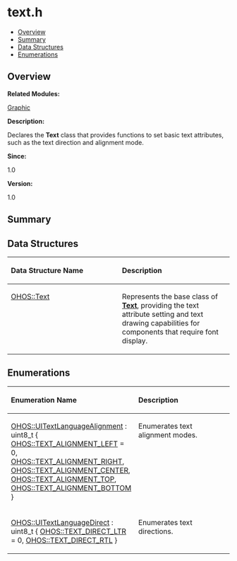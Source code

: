 # text.h<a name="EN-US_TOPIC_0000001054918135"></a>

-   [Overview](#section1812853741165629)
-   [Summary](#section357133677165629)
-   [Data Structures](#nested-classes)
-   [Enumerations](#enum-members)

## **Overview**<a name="section1812853741165629"></a>

**Related Modules:**

[Graphic](graphic.md)

**Description:**

Declares the  **Text**  class that provides functions to set basic text attributes, such as the text direction and alignment mode. 

**Since:**

1.0

**Version:**

1.0

## **Summary**<a name="section357133677165629"></a>

## Data Structures<a name="nested-classes"></a>

<a name="table1054526914165629"></a>
<table><thead align="left"><tr id="row360302731165629"><th class="cellrowborder" valign="top" width="50%" id="mcps1.1.3.1.1"><p id="p1325025748165629"><a name="p1325025748165629"></a><a name="p1325025748165629"></a>Data Structure Name</p>
</th>
<th class="cellrowborder" valign="top" width="50%" id="mcps1.1.3.1.2"><p id="p2015677473165629"><a name="p2015677473165629"></a><a name="p2015677473165629"></a>Description</p>
</th>
</tr>
</thead>
<tbody><tr id="row173659678165629"><td class="cellrowborder" valign="top" width="50%" headers="mcps1.1.3.1.1 "><p id="p1413414526165629"><a name="p1413414526165629"></a><a name="p1413414526165629"></a><a href="ohos-text.md">OHOS::Text</a></p>
</td>
<td class="cellrowborder" valign="top" width="50%" headers="mcps1.1.3.1.2 "><p id="p1239541881165629"><a name="p1239541881165629"></a><a name="p1239541881165629"></a>Represents the base class of <strong id="b1668798605165629"><a name="b1668798605165629"></a><a name="b1668798605165629"></a><a href="ohos-text.md">Text</a></strong>, providing the text attribute setting and text drawing capabilities for components that require font display. </p>
</td>
</tr>
</tbody>
</table>

## Enumerations<a name="enum-members"></a>

<a name="table1626258632165629"></a>
<table><thead align="left"><tr id="row1001915215165629"><th class="cellrowborder" valign="top" width="50%" id="mcps1.1.3.1.1"><p id="p2008354375165629"><a name="p2008354375165629"></a><a name="p2008354375165629"></a>Enumeration Name</p>
</th>
<th class="cellrowborder" valign="top" width="50%" id="mcps1.1.3.1.2"><p id="p736084761165629"><a name="p736084761165629"></a><a name="p736084761165629"></a>Description</p>
</th>
</tr>
</thead>
<tbody><tr id="row1093786678165629"><td class="cellrowborder" valign="top" width="50%" headers="mcps1.1.3.1.1 "><p id="p1494309434165629"><a name="p1494309434165629"></a><a name="p1494309434165629"></a><a href="graphic.md#ga3f99b58f731a37cacde72d5e0c934593">OHOS::UITextLanguageAlignment</a> : uint8_t {   <a href="graphic.md#gga3f99b58f731a37cacde72d5e0c934593a37453e521c390e6157ac2efff1197a43">OHOS::TEXT_ALIGNMENT_LEFT</a> = 0, <a href="graphic.md#gga3f99b58f731a37cacde72d5e0c934593af6fdcea7d95056a0bab016ba7bee66bd">OHOS::TEXT_ALIGNMENT_RIGHT</a>, <a href="graphic.md#gga3f99b58f731a37cacde72d5e0c934593a1dd445f9b6987a84a7022885ea13c81c">OHOS::TEXT_ALIGNMENT_CENTER</a>, <a href="graphic.md#gga3f99b58f731a37cacde72d5e0c934593a33dfd4e235bcc2f6f42f4efc8c8264a2">OHOS::TEXT_ALIGNMENT_TOP</a>,   <a href="graphic.md#gga3f99b58f731a37cacde72d5e0c934593aa7798629aa2199c86cb668e94115186c">OHOS::TEXT_ALIGNMENT_BOTTOM</a> }</p>
</td>
<td class="cellrowborder" valign="top" width="50%" headers="mcps1.1.3.1.2 "><p id="p382474257165629"><a name="p382474257165629"></a><a name="p382474257165629"></a>Enumerates text alignment modes. </p>
</td>
</tr>
<tr id="row1609677161165629"><td class="cellrowborder" valign="top" width="50%" headers="mcps1.1.3.1.1 "><p id="p287679773165629"><a name="p287679773165629"></a><a name="p287679773165629"></a><a href="graphic.md#ga0c108f97781843f67c101b47b6c00cf0">OHOS::UITextLanguageDirect</a> : uint8_t { <a href="graphic.md#gga0c108f97781843f67c101b47b6c00cf0a387cedfce95a736f28a1c2748086b1a9">OHOS::TEXT_DIRECT_LTR</a> = 0, <a href="graphic.md#gga0c108f97781843f67c101b47b6c00cf0a76658b82f45d4136910ded0c22afe7f8">OHOS::TEXT_DIRECT_RTL</a> }</p>
</td>
<td class="cellrowborder" valign="top" width="50%" headers="mcps1.1.3.1.2 "><p id="p1857695327165629"><a name="p1857695327165629"></a><a name="p1857695327165629"></a>Enumerates text directions. </p>
</td>
</tr>
</tbody>
</table>

